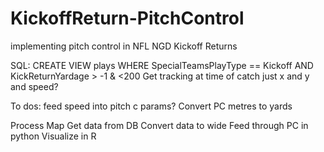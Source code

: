 # KickoffReturn-PitchControl
implementing pitch control in NFL NGD Kickoff Returns

SQL: CREATE VIEW plays WHERE SpecialTeamsPlayType == Kickoff AND KickReturnYardage > -1 & <200
Get tracking at time of catch just x and y and speed?

To dos: 
feed speed into pitch c params?
Convert PC metres to yards


Process Map
Get data from DB
Convert data to wide
Feed through PC in python
Visualize in R


